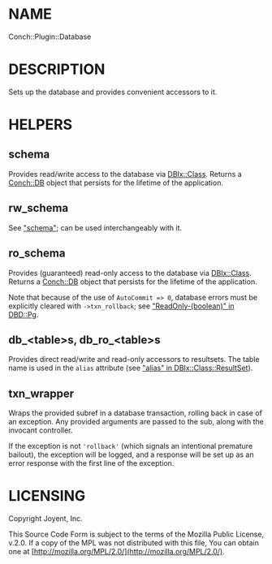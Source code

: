 # NAME

Conch::Plugin::Database

# DESCRIPTION

Sets up the database and provides convenient accessors to it.

# HELPERS

## schema

Provides read/write access to the database via [DBIx::Class](https://metacpan.org/pod/DBIx::Class).  Returns a [Conch::DB](/modules/Conch::DB) object
that persists for the lifetime of the application.

## rw\_schema

See ["schema"](#schema); can be used interchangeably with it.

## ro\_schema

Provides (guaranteed) read-only access to the database via [DBIx::Class](https://metacpan.org/pod/DBIx::Class).  Returns a
[Conch::DB](/modules/Conch::DB) object that persists for the lifetime of the application.

Note that because of the use of `AutoCommit => 0`, database errors must be explicitly
cleared with `->txn_rollback`; see ["ReadOnly-(boolean)" in DBD::Pg](https://metacpan.org/pod/DBD::Pg#ReadOnly--boolean).

## db\_&lt;table>s, db\_ro\_&lt;table>s

Provides direct read/write and read-only accessors to resultsets.  The table name is used in
the `alias` attribute (see ["alias" in DBIx::Class::ResultSet](https://metacpan.org/pod/DBIx::Class::ResultSet#alias)).

## txn\_wrapper

Wraps the provided subref in a database transaction, rolling back in case of an exception.
Any provided arguments are passed to the sub, along with the invocant controller.

If the exception is not `'rollback'` (which signals an intentional premature bailout), the
exception will be logged, and a response will be set up as an error response with the first
line of the exception.

# LICENSING

Copyright Joyent, Inc.

This Source Code Form is subject to the terms of the Mozilla Public License,
v.2.0. If a copy of the MPL was not distributed with this file, You can obtain
one at [http://mozilla.org/MPL/2.0/](http://mozilla.org/MPL/2.0/).
